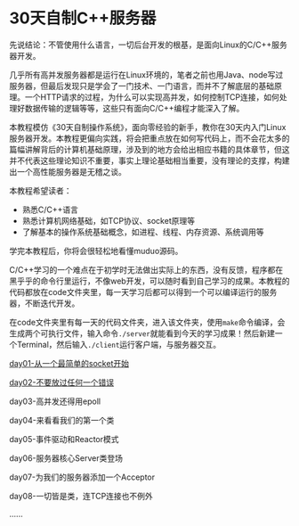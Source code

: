 # 30天自制C++服务器
先说结论：不管使用什么语言，一切后台开发的根基，是面向Linux的C/C++服务器开发。

几乎所有高并发服务器都是运行在Linux环境的，笔者之前也用Java、node写过服务器，但最后发现只是学会了一门技术、一门语言，而并不了解底层的基础原理。一个HTTP请求的过程，为什么可以实现高并发，如何控制TCP连接，如何处理好数据传输的逻辑等等，这些只有面向C/C++编程才能深入了解。

本教程模仿《30天自制操作系统》，面向零经验的新手，教你在30天内入门Linux服务器开发。本教程更偏向实践，将会把重点放在如何写代码上，而不会花太多的篇幅讲解背后的计算机基础原理，涉及到的地方会给出相应书籍的具体章节，但这并不代表这些理论知识不重要，事实上理论基础相当重要，没有理论的支撑，构建出一个高性能服务器是无稽之谈。

本教程希望读者：
- 熟悉C/C++语言
- 熟悉计算机网络基础，如TCP协议、socket原理等
- 了解基本的操作系统基础概念，如进程、线程、内存资源、系统调用等

学完本教程后，你将会很轻松地看懂muduo源码。

C/C++学习的一个难点在于初学时无法做出实际上的东西，没有反馈，程序都在黑乎乎的命令行里运行，不像web开发，可以随时看到自己学习的成果。本教程的代码都放在code文件夹里，每一天学习后都可以得到一个可以编译运行的服务器，不断迭代开发。

在code文件夹里有每一天的代码文件夹，进入该文件夹，使用`make`命令编译，会生成两个可执行文件，输入命令`./server`就能看到今天的学习成果！然后新建一个Terminal，然后输入`./client`运行客户端，与服务器交互。

[day01-从一个最简单的socket开始](https://github.com/yuesong-feng/30dayMakeCppServer/blob/main/day01-从一个最简单的socket开始.md)

[day02-不要放过任何一个错误](https://github.com/yuesong-feng/30dayMakeCppServer/blob/main/day02-不要放过任何一个错误.md)

day03-高并发还得用epoll

day04-来看看我们的第一个类

day05-事件驱动和Reactor模式

day06-服务器核心Server类登场

day07-为我们的服务器添加一个Acceptor

day08-一切皆是类，连TCP连接也不例外


......